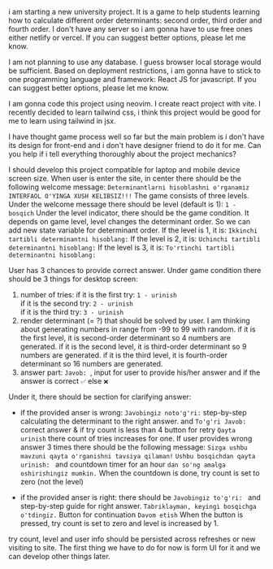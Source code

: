 i am starting a new university project.
It is a game to help students learning how to calculate different order determinants: second order, third order and fourth order.
I don't have any server so i am gonna have to use free ones either netlify or vercel. If you can suggest better options, please let me know.

I am not planning to use any database. I guess browser local storage would be sufficient.
Based on deployment restrictions, i am gonna have to stick to one programming language and framework: React JS for javascript.
If you can suggest better options, please let me know.

I am gonna code this project using neovim. I create react project with vite.
I recently decided to learn tailwind css, i think this project would be good for me to learn using tailwind in jsx.

I have thought game process well so far but the main problem is i don't have its design for front-end and i don't have designer friend to do it for me.
Can you help if i tell everything thoroughly about the project mechanics?

I should develop this project compatible for laptop and mobile device screen size.
When user is enter the site, in center there should be the following welcome message:
`
Determinantlarni hisoblashni o'rganamiz
INTERFAOL O'YINGA XUSH KELIBSIZ!!!
`
The game consists of three levels. Under the welcome message there should be level (default is 1):
`
1 - bosqich
`
Under the level indicator, there should be the game condition. It depends on game level, level changes the determinant order.
So we can add new state variable for determinant order.
If the level is 1, it is: `Ikkinchi tartibli determinantni hisoblang:`
If the level is 2, it is: `Uchinchi tartibli determinantni hisoblang:`
If the level is 3, it is: `To'rtinchi tartibli determinantni hisoblang:`

User has 3 chances to provide correct answer. Under game condition there should be 3 things for desktop screen:
 1. number of tries:
    if it is the first try: `1 - urinish`    
    if it is the second try: `2 - urinish`    
    if it is the third try: `3 - urinish`    
 2. render determinant (= ?) that should be solved by user. I am thinking about generating numbers in range from -99 to 99 with random.
    if it is the first level, it is second-order determinant so 4 numbers are generated.
    if it is the second level, it is third-order determinant so 9 numbers are generated.
    if it is the third level, it is fourth-order determinant so 16 numbers are generated.
 3. answer part: `Javob: `, input for user to provide his/her answer and if the answer is correct `✅` else `❌`

Under it, there should be section for clarifying answer:
 - if the provided anser is wrong:
        `Javobingiz noto'g'ri:`
        step-by-step calculating the determinant to the right answer.
        and `To'g'ri Javob: ` correct answer & if try count is less than 4 button for retry `Qayta urinish`
there count of tries increases for one. If user provides wrong answer 3 times there should be the following message:
`Sizga ushbu mavzuni qayta o'rganishni tavsiya qilaman!`
`Ushbu bosqichdan qayta urinish: ` and countdown timer for an hour `dan so'ng amalga oshirishingiz mumkin.`
When the countdown is done, try count is set to zero (not the level)

 - if the provided anser is right:
there should be `Javobingiz to'g'ri: ` and step-by-step guide for right answer.
`Tabriklayman, keyingi bosqichga o'tdingiz.`
Button for continuation `Davom etish`
When the button is pressed, try count is set to zero and level is increased by 1.








try count, level and user info should be persisted across refreshes or new visiting to site.
The first thing we have to do for now is form UI for it and we can develop other things later.
